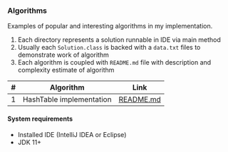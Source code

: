 ### Algorithms
Examples of popular and interesting algorithms in my implementation.

1. Each directory represents a solution runnable in IDE via main method
2. Usually each ```Solution.class``` is backed with a ```data.txt``` files to demonstrate work of algorithm 
3. Each algorithm is coupled with ```README.md``` file with description and complexity estimate of algorithm

| # | Algorithm                | Link |
|---|--------------------------|-----------------|
| 1 | HashTable implementation | [README.md]()   |

#### System requirements

* Installed IDE (IntelliJ IDEA or Eclipse)
* JDK 11+